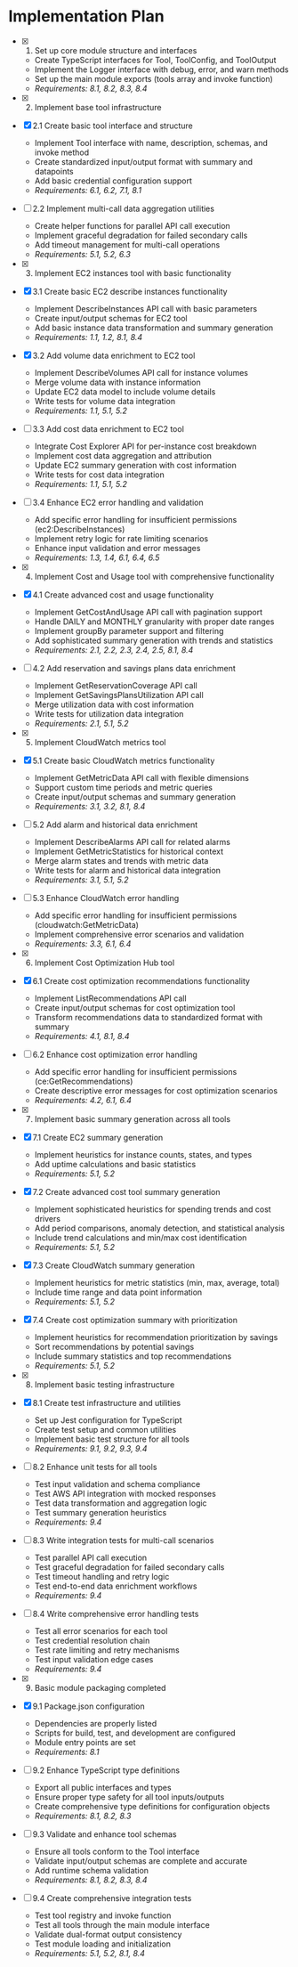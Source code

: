 # Implementation Plan

- [x] 1. Set up core module structure and interfaces
  - Create TypeScript interfaces for Tool, ToolConfig, and ToolOutput
  - Implement the Logger interface with debug, error, and warn methods
  - Set up the main module exports (tools array and invoke function)
  - _Requirements: 8.1, 8.2, 8.3, 8.4_

- [x] 2. Implement base tool infrastructure
- [x] 2.1 Create basic tool interface and structure
  - Implement Tool interface with name, description, schemas, and invoke method
  - Create standardized input/output format with summary and datapoints
  - Add basic credential configuration support
  - _Requirements: 6.1, 6.2, 7.1, 8.1_

- [ ] 2.2 Implement multi-call data aggregation utilities
  - Create helper functions for parallel API call execution
  - Implement graceful degradation for failed secondary calls
  - Add timeout management for multi-call operations
  - _Requirements: 5.1, 5.2, 6.3_

- [x] 3. Implement EC2 instances tool with basic functionality
- [x] 3.1 Create basic EC2 describe instances functionality
  - Implement DescribeInstances API call with basic parameters
  - Create input/output schemas for EC2 tool
  - Add basic instance data transformation and summary generation
  - _Requirements: 1.1, 1.2, 8.1, 8.4_

- [x] 3.2 Add volume data enrichment to EC2 tool
  - Implement DescribeVolumes API call for instance volumes
  - Merge volume data with instance information
  - Update EC2 data model to include volume details
  - Write tests for volume data integration
  - _Requirements: 1.1, 5.1, 5.2_

- [ ] 3.3 Add cost data enrichment to EC2 tool
  - Integrate Cost Explorer API for per-instance cost breakdown
  - Implement cost data aggregation and attribution
  - Update EC2 summary generation with cost information
  - Write tests for cost data integration
  - _Requirements: 1.1, 5.1, 5.2_

- [ ] 3.4 Enhance EC2 error handling and validation
  - Add specific error handling for insufficient permissions (ec2:DescribeInstances)
  - Implement retry logic for rate limiting scenarios
  - Enhance input validation and error messages
  - _Requirements: 1.3, 1.4, 6.1, 6.4, 6.5_

- [x] 4. Implement Cost and Usage tool with comprehensive functionality
- [x] 4.1 Create advanced cost and usage functionality
  - Implement GetCostAndUsage API call with pagination support
  - Handle DAILY and MONTHLY granularity with proper date ranges
  - Implement groupBy parameter support and filtering
  - Add sophisticated summary generation with trends and statistics
  - _Requirements: 2.1, 2.2, 2.3, 2.4, 2.5, 8.1, 8.4_

- [ ] 4.2 Add reservation and savings plans data enrichment
  - Implement GetReservationCoverage API call
  - Implement GetSavingsPlansUtilization API call
  - Merge utilization data with cost information
  - Write tests for utilization data integration
  - _Requirements: 2.1, 5.1, 5.2_

- [x] 5. Implement CloudWatch metrics tool
- [x] 5.1 Create basic CloudWatch metrics functionality
  - Implement GetMetricData API call with flexible dimensions
  - Support custom time periods and metric queries
  - Create input/output schemas and summary generation
  - _Requirements: 3.1, 3.2, 8.1, 8.4_

- [ ] 5.2 Add alarm and historical data enrichment
  - Implement DescribeAlarms API call for related alarms
  - Implement GetMetricStatistics for historical context
  - Merge alarm states and trends with metric data
  - Write tests for alarm and historical data integration
  - _Requirements: 3.1, 5.1, 5.2_

- [ ] 5.3 Enhance CloudWatch error handling
  - Add specific error handling for insufficient permissions (cloudwatch:GetMetricData)
  - Implement comprehensive error scenarios and validation
  - _Requirements: 3.3, 6.1, 6.4_

- [x] 6. Implement Cost Optimization Hub tool
- [x] 6.1 Create cost optimization recommendations functionality
  - Implement ListRecommendations API call
  - Create input/output schemas for cost optimization tool
  - Transform recommendations data to standardized format with summary
  - _Requirements: 4.1, 8.1, 8.4_

- [ ] 6.2 Enhance cost optimization error handling
  - Add specific error handling for insufficient permissions (ce:GetRecommendations)
  - Create descriptive error messages for cost optimization scenarios
  - _Requirements: 4.2, 6.1, 6.4_

- [x] 7. Implement basic summary generation across all tools
- [x] 7.1 Create EC2 summary generation
  - Implement heuristics for instance counts, states, and types
  - Add uptime calculations and basic statistics
  - _Requirements: 5.1, 5.2_

- [x] 7.2 Create advanced cost tool summary generation
  - Implement sophisticated heuristics for spending trends and cost drivers
  - Add period comparisons, anomaly detection, and statistical analysis
  - Include trend calculations and min/max cost identification
  - _Requirements: 5.1, 5.2_

- [x] 7.3 Create CloudWatch summary generation
  - Implement heuristics for metric statistics (min, max, average, total)
  - Include time range and data point information
  - _Requirements: 5.1, 5.2_

- [x] 7.4 Create cost optimization summary with prioritization
  - Implement heuristics for recommendation prioritization by savings
  - Sort recommendations by potential savings
  - Include summary statistics and top recommendations
  - _Requirements: 5.1, 5.2_

- [x] 8. Implement basic testing infrastructure
- [x] 8.1 Create test infrastructure and utilities
  - Set up Jest configuration for TypeScript
  - Create test setup and common utilities
  - Implement basic test structure for all tools
  - _Requirements: 9.1, 9.2, 9.3, 9.4_

- [ ] 8.2 Enhance unit tests for all tools
  - Test input validation and schema compliance
  - Test AWS API integration with mocked responses
  - Test data transformation and aggregation logic
  - Test summary generation heuristics
  - _Requirements: 9.4_

- [ ] 8.3 Write integration tests for multi-call scenarios
  - Test parallel API call execution
  - Test graceful degradation for failed secondary calls
  - Test timeout handling and retry logic
  - Test end-to-end data enrichment workflows
  - _Requirements: 9.4_

- [ ] 8.4 Write comprehensive error handling tests
  - Test all error scenarios for each tool
  - Test credential resolution chain
  - Test rate limiting and retry mechanisms
  - Test input validation edge cases
  - _Requirements: 9.4_

- [x] 9. Basic module packaging completed
- [x] 9.1 Package.json configuration
  - Dependencies are properly listed
  - Scripts for build, test, and development are configured
  - Module entry points are set
  - _Requirements: 8.1_

- [ ] 9.2 Enhance TypeScript type definitions
  - Export all public interfaces and types
  - Ensure proper type safety for all tool inputs/outputs
  - Create comprehensive type definitions for configuration objects
  - _Requirements: 8.1, 8.2, 8.3_

- [ ] 9.3 Validate and enhance tool schemas
  - Ensure all tools conform to the Tool interface
  - Validate input/output schemas are complete and accurate
  - Add runtime schema validation
  - _Requirements: 8.1, 8.2, 8.3, 8.4_

- [ ] 9.4 Create comprehensive integration tests
  - Test tool registry and invoke function
  - Test all tools through the main module interface
  - Validate dual-format output consistency
  - Test module loading and initialization
  - _Requirements: 5.1, 5.2, 8.1, 8.4_